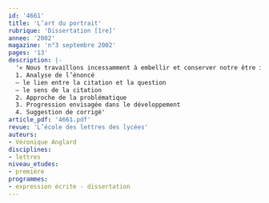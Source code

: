 ```yaml
---
id: '4661'
title: 'L’art du portrait'
rubrique: 'Dissertation [1re]'
annee: '2002'
magazine: 'n°3 septembre 2002'
pages: '13'
description: |-
  '« Nous travaillons incessamment à embellir et conserver notre être imaginaire, et négligeons le véritable. » L’art du portrait littéraire confirme-t-il cette réflexion recueillie dans les « Pensées » de Pascal ?
  1. Analyse de l’énoncé
  – le lien entre la citation et la question
  – le sens de la citation
  2. Approche de la problématique
  3. Progression envisagée dans le développement
  4. Suggestion de corrigé'
article_pdf: '4661.pdf'
revue: 'L’école des lettres des lycées'
auteurs:
- Véronique Anglard
disciplines:
- lettres
niveau_etudes:
- première
programmes:
- expression écrite - dissertation
---
```

